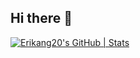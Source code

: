 ## Hi there 👋

<!--
**Erikang20/Erikang20** is a ✨ _special_ ✨ repository because its `README.md` (this file) appears on your GitHub profile.

Here are some ideas to get you started:

- 🔭 I’m currently working on ...
- 🌱 I’m currently learning ...
- 👯 I’m looking to collaborate on ...
- 🤔 I’m looking for help with ...
- 💬 Ask me about ...
- 📫 How to reach me: ...
- 😄 Pronouns: ...
- ⚡ Fun fact: ...
-->


[![Erikang20's GitHub | Stats](https://stats.quira.sh/Erikang20/github?theme=dark)](https://quira.sh?utm_source=widgets&utm_campaign=Erikang20)
